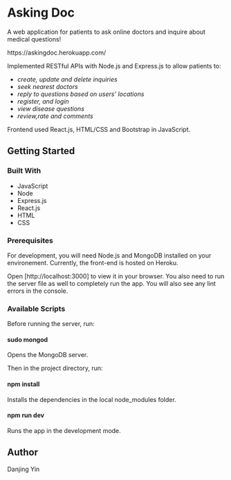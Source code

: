 <h1 align="left">Asking Doc</h1>

<p align="left">A web application for patients to ask online doctors and inquire about medical questions!</p>
<p align="left">https://askingdoc.herokuapp.com/</p>

Implemented RESTful APIs with Node.js and Express.js to allow patients to:
- _create, update and delete inquiries_
- _seek nearest doctors_ 
- _reply to questions based on users’ locations_
- _register, and login_
- _view disease questions_
- _review,rate and comments_

Frontend used React.js, HTML/CSS and Bootstrap in JavaScript.

<h2 align="left">Getting Started</h2>
<h3 align="left">Built With</h3>

- JavaScript
- Node
- Express.js
- React.js
- HTML
- CSS
<h3 align="left">Prerequisites</h3>
For development, you will need Node.js and MongoDB installed on your environement. 
Currently, the front-end is hosted on Heroku.

Open [http://localhost:3000] to view it in your browser. You also need to run the server file as well to completely run the app. 
You will also see any lint errors in the console.
<h3 align="left">Available Scripts</h3>
Before running the server, run:

<h4 align="left">sudo mongod</h4>
Opens the MongoDB server.

Then in the project directory, run:

<h4 align="left">npm install</h4>
Installs the dependencies in the local node_modules folder.

<h4 align="left">npm run dev</h4>
Runs the app in the development mode.

<h2 align="left">Author</h2>
Danjing Yin
